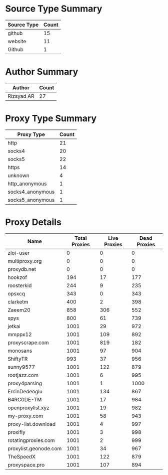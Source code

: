 # Source Type Summary

| Source Type | Count |
|-------------|-------|
| github | 15 |
| website | 11 |
| Github | 1 |


# Author Summary

| Author | Count |
|--------|-------|
| Rizsyad AR | 27 |


# Proxy Type Summary

| Proxy Type | Count |
|------------|-------|
| http | 21 |
| socks4 | 20 |
| socks5 | 22 |
| https | 14 |
| unknown | 4 |
| http_anonymous | 1 |
| socks4_anonymous | 1 |
| socks5_anonymous | 1 |


# Proxy Details

| Name | Total Proxies | Live Proxies | Dead Proxies |
|------|---------------|--------------|---------------|
| zloi-user | 0 | 0 | 0 |
| multiproxy.org | 0 | 0 | 0 |
| proxydb.net | 0 | 0 | 0 |
| hookzof | 194 | 17 | 177 |
| roosterkid | 244 | 9 | 235 |
| opsxcq | 343 | 0 | 343 |
| clarketm | 400 | 2 | 398 |
| Zaeem20 | 858 | 306 | 552 |
| spys | 800 | 61 | 739 |
| jetkai | 1001 | 29 | 972 |
| mmppx12 | 1001 | 109 | 892 |
| proxyscrape.com | 1001 | 819 | 182 |
| monosans | 1001 | 97 | 904 |
| ShiftyTR | 993 | 37 | 956 |
| sunny9577 | 1001 | 122 | 879 |
| rootjazz.com | 1001 | 6 | 995 |
| proxy4parsing | 1001 | 1 | 1000 |
| ErcinDedeoglu | 1001 | 134 | 867 |
| B4RC0DE-TM | 1001 | 17 | 984 |
| openproxylist.xyz | 1001 | 19 | 982 |
| my-proxy.com | 1001 | 58 | 943 |
| proxy-list.download | 1001 | 4 | 997 |
| proxifly | 1001 | 3 | 998 |
| rotatingproxies.com | 1001 | 2 | 999 |
| proxylist.geonode.com | 1001 | 34 | 967 |
| TheSpeedX | 1001 | 122 | 879 |
| proxyspace.pro | 1001 | 107 | 894 |
